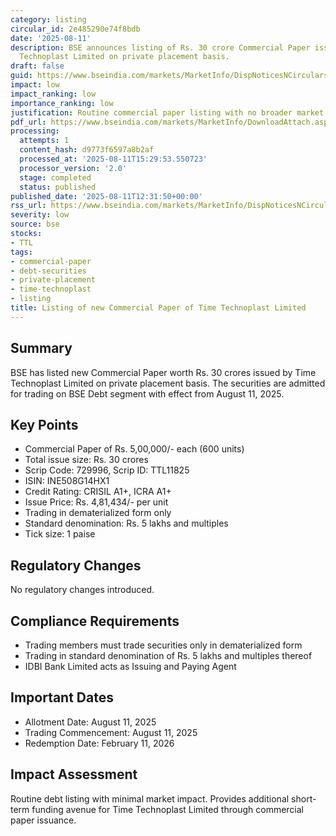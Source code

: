 ```yaml
---
category: listing
circular_id: 2e485290e74f8bdb
date: '2025-08-11'
description: BSE announces listing of Rs. 30 crore Commercial Paper issued by Time
  Technoplast Limited on private placement basis.
draft: false
guid: https://www.bseindia.com/markets/MarketInfo/DispNoticesNCirculars.aspx?Noticeid={F420DC6D-00B9-44CF-8BD4-FB10A4E6494F}&noticeno=20250811-35&dt=08/11/2025&icount=35&totcount=58&flag=0
impact: low
impact_ranking: low
importance_ranking: low
justification: Routine commercial paper listing with no broader market impact
pdf_url: https://www.bseindia.com/markets/MarketInfo/DownloadAttach.aspx?id=20250811-35&attachedId=
processing:
  attempts: 1
  content_hash: d9773f6597a8b2af
  processed_at: '2025-08-11T15:29:53.550723'
  processor_version: '2.0'
  stage: completed
  status: published
published_date: '2025-08-11T12:31:50+00:00'
rss_url: https://www.bseindia.com/markets/MarketInfo/DispNoticesNCirculars.aspx?Noticeid={F420DC6D-00B9-44CF-8BD4-FB10A4E6494F}&noticeno=20250811-35&dt=08/11/2025&icount=35&totcount=58&flag=0
severity: low
source: bse
stocks:
- TTL
tags:
- commercial-paper
- debt-securities
- private-placement
- time-technoplast
- listing
title: Listing of new Commercial Paper of Time Technoplast Limited
---
```


## Summary

BSE has listed new Commercial Paper worth Rs. 30 crores issued by Time Technoplast Limited on private placement basis. The securities are admitted for trading on BSE Debt segment with effect from August 11, 2025.

## Key Points

- Commercial Paper of Rs. 5,00,000/- each (600 units)
- Total issue size: Rs. 30 crores
- Scrip Code: 729996, Scrip ID: TTL11825
- ISIN: INE508G14HX1
- Credit Rating: CRISIL A1+, ICRA A1+
- Issue Price: Rs. 4,81,434/- per unit
- Trading in dematerialized form only
- Standard denomination: Rs. 5 lakhs and multiples
- Tick size: 1 paise

## Regulatory Changes

No regulatory changes introduced.

## Compliance Requirements

- Trading members must trade securities only in dematerialized form
- Trading in standard denomination of Rs. 5 lakhs and multiples thereof
- IDBI Bank Limited acts as Issuing and Paying Agent

## Important Dates

- Allotment Date: August 11, 2025
- Trading Commencement: August 11, 2025
- Redemption Date: February 11, 2026

## Impact Assessment

Routine debt listing with minimal market impact. Provides additional short-term funding avenue for Time Technoplast Limited through commercial paper issuance.